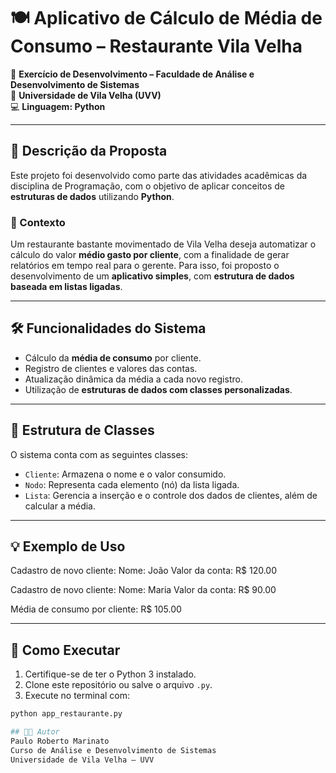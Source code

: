 # 🍽️ Aplicativo de Cálculo de Média de Consumo – Restaurante Vila Velha

📌 **Exercício de Desenvolvimento – Faculdade de Análise e Desenvolvimento de Sistemas**  
📍 **Universidade de Vila Velha (UVV)**  
💻 **Linguagem: Python**

---

## 📖 Descrição da Proposta

Este projeto foi desenvolvido como parte das atividades acadêmicas da disciplina de Programação, com o objetivo de aplicar conceitos de **estruturas de dados** utilizando **Python**.

### 🧩 Contexto

Um restaurante bastante movimentado de Vila Velha deseja automatizar o cálculo do valor **médio gasto por cliente**, com a finalidade de gerar relatórios em tempo real para o gerente. Para isso, foi proposto o desenvolvimento de um **aplicativo simples**, com **estrutura de dados baseada em listas ligadas**.

---

## 🛠️ Funcionalidades do Sistema

- Cálculo da **média de consumo** por cliente.
- Registro de clientes e valores das contas.
- Atualização dinâmica da média a cada novo registro.
- Utilização de **estruturas de dados com classes personalizadas**.

---

## 🧱 Estrutura de Classes

O sistema conta com as seguintes classes:

- `Cliente`: Armazena o nome e o valor consumido.
- `Nodo`: Representa cada elemento (nó) da lista ligada.
- `Lista`: Gerencia a inserção e o controle dos dados de clientes, além de calcular a média.

---

## 💡 Exemplo de Uso

Cadastro de novo cliente:
Nome: João
Valor da conta: R$ 120.00

Cadastro de novo cliente:
Nome: Maria
Valor da conta: R$ 90.00

Média de consumo por cliente: R$ 105.00


---

## 🚀 Como Executar

1. Certifique-se de ter o Python 3 instalado.
2. Clone este repositório ou salve o arquivo `.py`.
3. Execute no terminal com:

```bash
python app_restaurante.py

## 👨‍🎓 Autor
Paulo Roberto Marinato
Curso de Análise e Desenvolvimento de Sistemas
Universidade de Vila Velha – UVV
